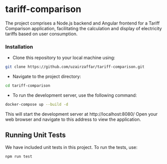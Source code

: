 # tariff-comparison
The project comprises a Node.js backend and Angular frontend for a Tariff Comparison application, facilitating the calculation and display of electricity tariffs based on user consumption.

### Installation
- Clone this repository to your local machine using:
```bash
git clone https://github.com/uzairzaffar/tariff-comparison.git
```

- Navigate to the project directory:
```bash
cd tariff-comparison
```

- To run the development server, use the following command:
```bash
docker-compose up --build -d
```

This will start the development server at http://localhost:8080/ Open your web browser and navigate to this address to view the application.

## Running Unit Tests
We have included unit tests in this project. To run the tests, use:
```bash
npm run test
```